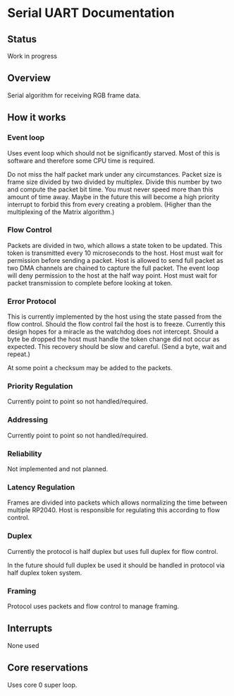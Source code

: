 # Serial UART Documentation

## Status
Work in progress

## Overview
Serial algorithm for receiving RGB frame data.

## How it works
### Event loop
Uses event loop which should not be significantly starved. Most of this is software and therefore some CPU time is required. 

Do not miss the half packet mark under any circumstances. Packet size is frame size divided by two divided by multiplex. Divide this number by two and compute the packet bit time. You must never speed more than this amount of time away. Maybe in the future this will become a high priority interrupt to forbid this from every creating a problem. (Higher than the multiplexing of the Matrix algorithm.)

### Flow Control
Packets are divided in two, which allows a state token to be updated. This token is transmitted every 10 microseconds to the host. Host must wait for permission before sending a packet. Host is allowed to send full packet as two DMA channels are chained to capture the full packet. The event loop will deny permission to the host at the half way point. Host must wait for packet transmission to complete before looking at token.

### Error Protocol
This is currently implemented by the host using the state passed from the flow control. Should the flow control fail the host is to freeze. Currently this design hopes for a miracle as the watchdog does not intercept. Should a byte be dropped the host must handle the token change did not occur as expected. This recovery should be slow and careful. (Send a byte, wait and repeat.)

At some point a checksum may be added to the packets.

### Priority Regulation
Currently point to point so not handled/required.

### Addressing
Currently point to point so not handled/required.

### Reliability
Not implemented and not planned.

### Latency Regulation
Frames are divided into packets which allows normalizing the time between multiple RP2040. Host is responsible for regulating this according to flow control.

### Duplex
Currently the protocol is half duplex but uses full duplex for flow control. 

In the future should full duplex be used it should be handled in protocol via half duplex token system.

### Framing
Protocol uses packets and flow control to manage framing.

## Interrupts
None used

## Core reservations
Uses core 0 super loop.